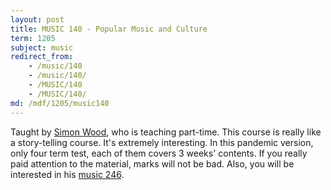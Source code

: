 ```yaml
---
layout: post
title: MUSIC 140 - Popular Music and Culture
term: 1205
subject: music
redirect_from:
    - /music/140
    - /music/140/
    - /MUSIC/140
    - /MUSIC/140/
md: /mdf/1205/music140
---
```



Taught by [Simon Wood](https://uwaterloo.ca/music/people-profiles/simon-wood), who is teaching part-time. This course is really like a story-telling course. It's extremely interesting. In this pandemic version, only four term test, each of them covers 3 weeks' contents. If you really paid attention to the material, marks will not be bad. Also, you will be interested in his [music 246](/music/246).
